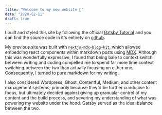 ```yaml
---
title: "Welcome to my new website 👋"
date: "2020-02-11"
draft: true
---
```


I built and styled this site by following the official [Gatsby Tutorial](https://www.gatsbyjs.org/tutorial/) and you can find the source code in it's entirety on [github](https://github.com/kunalgorithm/kunal.sh).

My previous site was built with [`nextjs-mdx-blog-kit`](https://github.com/lorenseanstewart/nextjs-mdx-blog-kit), which allowed embedding react components within markdown posts using [MDX](https://mdxjs.com). Although this was wonderfully expressive, I found that being bale to context switch between writing and coding compelled me to spend far more time context switching between the two than actually focusing on either one. Consequently, I turned to pure markdown for my writing.

I also considered Wordpress, Ghost, Contentful, Medium, and other content management systems; primarily because they'd be further conducive to focus, but ultimately decided against giving up granualar control of my content and the build process, and severing my understanding of what was powering my website under the hood. Gatsby served as the ideal balance between the two.
